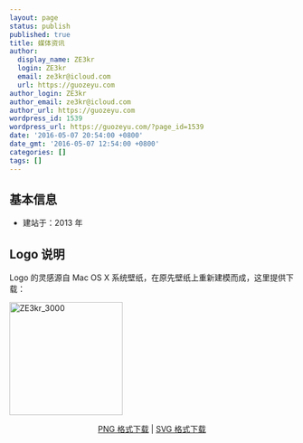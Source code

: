 ```yaml
---
layout: page
status: publish
published: true
title: 媒体资讯
author:
  display_name: ZE3kr
  login: ZE3kr
  email: ze3kr@icloud.com
  url: https://guozeyu.com
author_login: ZE3kr
author_email: ze3kr@icloud.com
author_url: https://guozeyu.com
wordpress_id: 1539
wordpress_url: https://guozeyu.com/?page_id=1539
date: '2016-05-07 20:54:00 +0800'
date_gmt: '2016-05-07 12:54:00 +0800'
categories: []
tags: []
---
```

<h2>基本信息</h2>
<ul>
<li>建站于：2013 年</li>
</ul>
<h2>Logo 说明</h2>
<p>Logo 的灵感源自 Mac OS X 系统壁纸，在原先壁纸上重新建模而成，这里提供下载：</p>
<p><img class="aligncenter size-thumbnail wp-image-1432" src="https://cdn.landcement.com/sites/2/20160325182529/ZE3kr_3000-200x200.png" alt="ZE3kr_3000" width="200" height="200" /></p>
<p style="text-align: center;"><a href="https://cdn.landcement.com/sites/2/20160325182529/ZE3kr_3000.png" target="_blank">PNG 格式下载</a> | <a href="https://cdn.landcement.com/my-uploads/ZE3kr.svg" target="_blank">SVG 格式下载</a></p>
<h2></h2>
